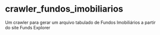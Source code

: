 # crawler_fundos_imobiliarios
Um crawler para gerar um arquivo tabulado de Fundos Imobiliários a partir do site Funds Explorer
